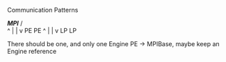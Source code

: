 Communication Patterns

  _______MPI_______
 /                 \
^                   |
|                   v
PE                  PE
^                   |
|                   v
LP                  LP

There should be one, and only one Engine
PE -> MPIBase, maybe keep an Engine reference

